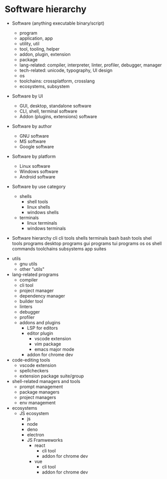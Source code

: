 # Software hierarchy

* Software (anything executable binary/script)
  - program
  - application, app
  - utility, util
  - tool, tooling, helper
  - addon, plugin, extension
  - package
  - lang-related: compiler, interpreter, linter, profiler, debugger, manager
  - tech-related: unicode, typography, UI design
  - os
  - toolchains: crossplatform, crosslang
  - ecosystems, subsystem

* Software by UI
  - GUI, desktop, standalone software
  - CLI, shell, terminal software
  - Addon (plugins, extensions) software

* Software by author
  - GNU software
  - MS software
  - Google software

* Software by platform
  - Linux software
  - Windows software
  - Android software


* Software by use category
  - shells
    - shell tools
    - linux shells
    - windows shells
  - terminals
    - linux terminals
    - windows terminals



* Software hierarchy
cli
cli tools
shells
terminals
bash
bash tools
shel tools
programs
desktop programs
gui programs
tui programs
os
os shell commands
toolchains
subsystems
app suites

- utils
  - gnu utils
  - other "utils"
- lang-related programs
  - compiler
  - cli tool
  - project manager
  - dependency manager
  - builder tool
  - linters
  - debugger
  - profiler
  - addons and plugins
    - LSP for editors
    - editor plugin
      - vscode extension
      - vim package
      - emacs major mode
    - addon for chrome dev
- code-editing tools
  - vscode extension
  - spellcheckers
  - extension package suite/group
- shell-related managers and tools
  - prompt management
  - package managers
  - project managers
  - env management
- ecosystems
  - JS ecosystem
    - js
    - node
    - deno
    - electron
    - JS Framweworks
      - react
        - cli tool
        - addon for chrome dev
      - vue
        - cli tool
        - addon for chrome dev
